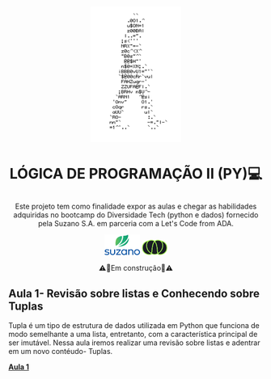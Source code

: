 <p align="center">
<img width="180px" height= 269 src=https://github.com/ElizangelaStudent/L-GICA-DE-PROGRAMA-O-II-PY-/blob/d87feff22276e3e6c611015b000fd6c08f60bc95/homem%20letra.gif
</p>

  # <p align="center"> **LÓGICA DE PROGRAMAÇÃO II (PY)💻**</p>

<p align="center"> Este projeto tem como finalidade expor as aulas e chegar as habilidades adquiridas no bootcamp do Diversidade Tech (python e dados) fornecido pela Suzano S.A. em parceria com a Let's Code from ADA.</p>

<p align="center">
<img width="70px" height= 40 src=https://github.com/ElizangelaStudent/L-GICA-DE-PROGRAMA-O-II-PY-/blob/6b8161e5b9a8f01081657e3b2fe54332d16ebac8/log%20suzano.png />
<img width="50px" height= 30 src=https://github.com/ElizangelaStudent/L-GICA-DE-PROGRAMA-O-II-PY-/blob/34488933372f6b058d12c15c584b63734c89781e/ADA.jpeg />

<p align="center"> ⚠️🚧Em construção🚧⚠️</p>

 
 ## Aula 1- Revisão sobre listas e Conhecendo sobre Tuplas

 Tupla é um tipo de estrutura de dados utilizada em Python que funciona de modo semelhante a uma lista, entretanto, com a característica principal de ser imutável. Nessa aula iremos realizar uma revisão sobre listas e  adentrar em um novo contéudo- Tuplas.
   
   **[Aula 1](https://github.com/ElizangelaStudent/L-GICA-DE-PROGRAMA-O-II-PY-/blob/b3746b2fa1e77fee347c8896e1c836680607299d/Aula_1_Revis%C3%A3o_sobre_listas_e_Conhecendo_sobre_Tuplas.ipynb)**

